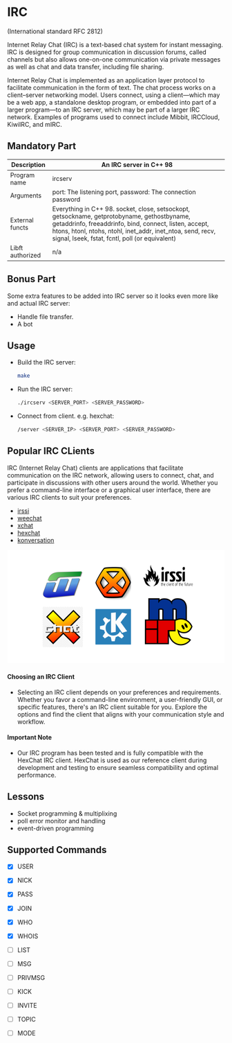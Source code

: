 # IRC

(International standard RFC 2812)

Internet Relay Chat (IRC) is a text-based chat system for instant messaging. IRC is designed for group communication in discussion forums, called channels but also allows one-on-one communication via private messages as well as chat and data transfer, including file sharing.

Internet Relay Chat is implemented as an application layer protocol to facilitate communication in the form of text. The chat process works on a client–server networking model. Users connect, using a client—which may be a web app, a standalone desktop program, or embedded into part of a larger program—to an IRC server, which may be part of a larger IRC network. Examples of programs used to connect include Mibbit, IRCCloud, KiwiIRC, and mIRC.

<!-- <img src="https://www.uni-koeln.de/~pbogusze/pictures/2022-09-22-134408_958x520_scrot.png"> -->

## Mandatory Part

| Description | An IRC server in C++ 98 |
| ------ | ------ |
| Program name | ircserv |
| Arguments | port: The listening port, password: The connection password |
| External functs | Everything in C++ 98. socket, close, setsockopt, getsockname, getprotobyname, gethostbyname, getaddrinfo, freeaddrinfo, bind, connect, listen, accept, htons, htonl, ntohs, ntohl, inet_addr, inet_ntoa, send, recv, signal, lseek, fstat, fcntl, poll (or equivalent) |
| Libft authorized | n/a |

## Bonus Part

Some extra features to be added into IRC server so it looks even more like and actual IRC server:
- Handle file transfer.
- A bot

## Usage
- Build the IRC server:
  ```sh
  make
  ```
- Run the IRC server:
     ```sh
    ./ircserv <SERVER_PORT> <SERVER_PASSWORD>
    ```
- Connect from client. e.g. hexchat:
    ```sh
    /server <SERVER_IP> <SERVER_PORT> <SERVER_PASSWORD>
    ```

## Popular IRC CLients

IRC (Internet Relay Chat) clients are applications that facilitate communication on the IRC network, allowing users to connect, chat, and participate in discussions with other users around the world. Whether you prefer a command-line interface or a graphical user interface, there are various IRC clients to suit your preferences.

- [irssi](https://irssi.org/download/)
- [weechat](https://weechat.org/)
- [xchat](http://xchat.org/)
- [hexchat](https://hexchat.github.io/downloads.html)
- [konversation](https://konversation.kde.org/)

<img src="https://raw.githubusercontent.com/Toowan0x1/ft_irc/master/Screenshot%20from%202024-01-30%2006-26-25.png">

#### Choosing an IRC Client
- Selecting an IRC client depends on your preferences and requirements. Whether you favor a command-line environment, a user-friendly GUI, or specific features, there's an IRC client suitable for you. Explore the options and find the client that aligns with your communication style and workflow.

#### Important Note
- Our IRC program has been tested and is fully compatible with the HexChat IRC client. HexChat is used as our reference client during development and testing to ensure seamless compatibility and optimal performance.

## Lessons
- Socket programming & multiplixing
- poll error monitor and handling
- event-driven programming

## Supported Commands
- [x] USER
- [x] NICK
- [x] PASS
- [x] JOIN
- [x] WHO
- [x] WHOIS
- [ ] LIST
- [ ] MSG
- [ ] PRIVMSG
- [ ] KICK
- [ ] INVITE
- [ ] TOPIC
- [ ] MODE

